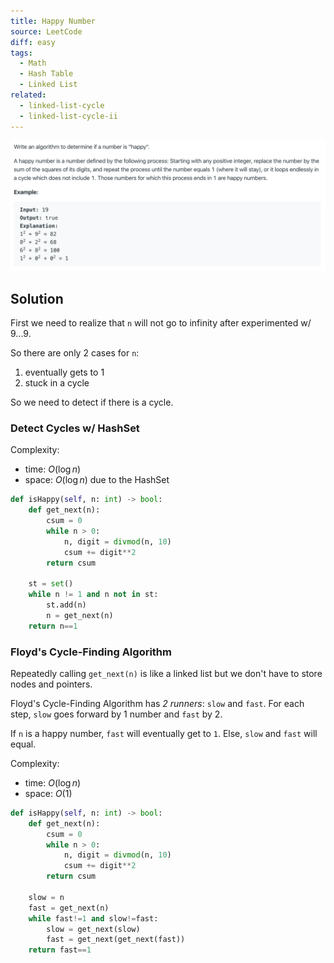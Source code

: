 ```yaml
---
title: Happy Number
source: LeetCode
diff: easy
tags:
  - Math
  - Hash Table
  - Linked List
related:
  - linked-list-cycle
  - linked-list-cycle-ii
---
```


<img class="medium-zoom" src="/algo/happy-number.png" alt="https://leetcode.com/problems/happy-number">

## Solution

First we need to realize that `n` will not go to infinity after experimented w/ $9...9$.

So there are only 2 cases for `n`:

1. eventually gets to 1
2. stuck in a cycle

So we need to detect if there is a cycle.

### Detect Cycles w/ HashSet

Complexity:

- time: $O(\log n)$
- space: $O(\log n)$ due to the HashSet

```py
def isHappy(self, n: int) -> bool:
    def get_next(n):
        csum = 0
        while n > 0:
            n, digit = divmod(n, 10)
            csum += digit**2
        return csum

    st = set()
    while n != 1 and n not in st:
        st.add(n)
        n = get_next(n)
    return n==1
```

### Floyd's Cycle-Finding Algorithm

Repeatedly calling `get_next(n)` is like a linked list but we don't have to store nodes and pointers.

Floyd's Cycle-Finding Algorithm has _2 runners_: `slow` and `fast`. For each step, `slow` goes forward by 1 number and `fast` by 2.

If `n` is a happy number, `fast` will eventually get to `1`. Else, `slow` and `fast` will equal.

Complexity:

- time: $O(\log n)$
- space: $O(1)$

```py
def isHappy(self, n: int) -> bool:
    def get_next(n):
        csum = 0
        while n > 0:
            n, digit = divmod(n, 10)
            csum += digit**2
        return csum

    slow = n
    fast = get_next(n)
    while fast!=1 and slow!=fast:
        slow = get_next(slow)
        fast = get_next(get_next(fast))
    return fast==1
```
